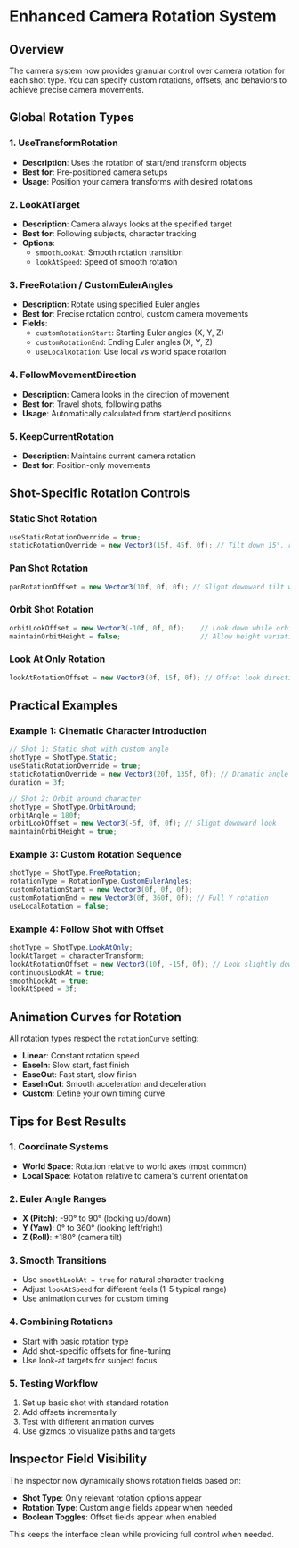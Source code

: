 # Enhanced Camera Rotation System

## Overview
The camera system now provides granular control over camera rotation for each shot type. You can specify custom rotations, offsets, and behaviors to achieve precise camera movements.

## Global Rotation Types

### 1. UseTransformRotation
- **Description**: Uses the rotation of start/end transform objects
- **Best for**: Pre-positioned camera setups
- **Usage**: Position your camera transforms with desired rotations

### 2. LookAtTarget
- **Description**: Camera always looks at the specified target
- **Best for**: Following subjects, character tracking
- **Options**: 
  - `smoothLookAt`: Smooth rotation transition
  - `lookAtSpeed`: Speed of smooth rotation

### 3. FreeRotation / CustomEulerAngles
- **Description**: Rotate using specified Euler angles
- **Best for**: Precise rotation control, custom camera movements
- **Fields**:
  - `customRotationStart`: Starting Euler angles (X, Y, Z)
  - `customRotationEnd`: Ending Euler angles (X, Y, Z)
  - `useLocalRotation`: Use local vs world space rotation

### 4. FollowMovementDirection
- **Description**: Camera looks in the direction of movement
- **Best for**: Travel shots, following paths
- **Usage**: Automatically calculated from start/end positions

### 5. KeepCurrentRotation
- **Description**: Maintains current camera rotation
- **Best for**: Position-only movements

## Shot-Specific Rotation Controls

### Static Shot Rotation
```csharp
useStaticRotationOverride = true;
staticRotationOverride = new Vector3(15f, 45f, 0f); // Tilt down 15°, rotate right 45°
```

### Pan Shot Rotation
```csharp
panRotationOffset = new Vector3(10f, 0f, 0f); // Slight downward tilt while panning
```

### Orbit Shot Rotation
```csharp
orbitLookOffset = new Vector3(-10f, 0f, 0f);    // Look down while orbiting
maintainOrbitHeight = false;                    // Allow height variation during orbit
```

### Look At Only Rotation
```csharp
lookAtRotationOffset = new Vector3(0f, 15f, 0f); // Offset look direction slightly right
```

## Practical Examples

### Example 1: Cinematic Character Introduction
```csharp
// Shot 1: Static shot with custom angle
shotType = ShotType.Static;
useStaticRotationOverride = true;
staticRotationOverride = new Vector3(20f, 135f, 0f); // Dramatic angle
duration = 3f;

// Shot 2: Orbit around character
shotType = ShotType.OrbitAround;
orbitAngle = 180f;
orbitLookOffset = new Vector3(-5f, 0f, 0f); // Slight downward look
maintainOrbitHeight = true;
```

### Example 3: Custom Rotation Sequence
```csharp
shotType = ShotType.FreeRotation;
rotationType = RotationType.CustomEulerAngles;
customRotationStart = new Vector3(0f, 0f, 0f);
customRotationEnd = new Vector3(0f, 360f, 0f); // Full Y rotation
useLocalRotation = false;
```

### Example 4: Follow Shot with Offset
```csharp
shotType = ShotType.LookAtOnly;
lookAtTarget = characterTransform;
lookAtRotationOffset = new Vector3(10f, -15f, 0f); // Look slightly down and left
continuousLookAt = true;
smoothLookAt = true;
lookAtSpeed = 3f;
```

## Animation Curves for Rotation

All rotation types respect the `rotationCurve` setting:
- **Linear**: Constant rotation speed
- **EaseIn**: Slow start, fast finish
- **EaseOut**: Fast start, slow finish  
- **EaseInOut**: Smooth acceleration and deceleration
- **Custom**: Define your own timing curve

## Tips for Best Results

### 1. Coordinate Systems
- **World Space**: Rotation relative to world axes (most common)
- **Local Space**: Rotation relative to camera's current orientation

### 2. Euler Angle Ranges
- **X (Pitch)**: -90° to 90° (looking up/down)
- **Y (Yaw)**: 0° to 360° (looking left/right)
- **Z (Roll)**: ±180° (camera tilt)

### 3. Smooth Transitions
- Use `smoothLookAt = true` for natural character tracking
- Adjust `lookAtSpeed` for different feels (1-5 typical range)
- Use animation curves for custom timing

### 4. Combining Rotations
- Start with basic rotation type
- Add shot-specific offsets for fine-tuning
- Use look-at targets for subject focus

### 5. Testing Workflow
1. Set up basic shot with standard rotation
2. Add offsets incrementally
3. Test with different animation curves
4. Use gizmos to visualize paths and targets

## Inspector Field Visibility

The inspector now dynamically shows rotation fields based on:
- **Shot Type**: Only relevant rotation options appear
- **Rotation Type**: Custom angle fields appear when needed
- **Boolean Toggles**: Offset fields appear when enabled

This keeps the interface clean while providing full control when needed.
